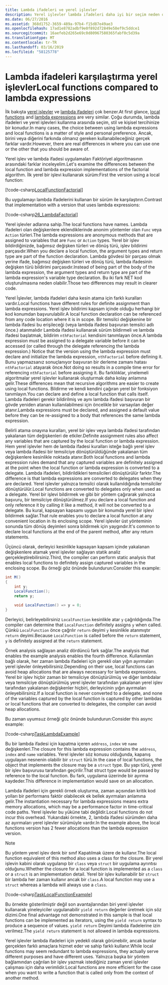 ```yaml
---
title: Lambda ifadeleri ve yerel işlevler
description: Yerel işlevler lambda ifadeleri daha iyi bir seçim neden olabiliyor öğrenin.
ms.date: 06/27/2016
ms.assetid: 368d1752-3659-489a-97b4-f15d87e49ae3
ms.openlocfilehash: 17ad1e8782adbf9e0f892d72849e58ef9c5ddce1
ms.sourcegitcommit: 16aefeb2d265e69c0d80967580365fabf0c5d39a
ms.translationtype: MT
ms.contentlocale: tr-TR
ms.lasthandoff: 03/16/2019
ms.locfileid: "58125778"
---
```

# <a name="local-functions-compared-to-lambda-expressions"></a><span data-ttu-id="c7e81-103">Lambda ifadeleri karşılaştırma yerel işlevler</span><span class="sxs-lookup"><span data-stu-id="c7e81-103">Local functions compared to lambda expressions</span></span>

<span data-ttu-id="c7e81-104">İlk bakışta [yerel işlevler](programming-guide/classes-and-structs/local-functions.md) ve [lambda ifadeleri](./programming-guide/statements-expressions-operators/lambda-expressions.md) çok benzer.</span><span class="sxs-lookup"><span data-stu-id="c7e81-104">At first glance, [local functions](programming-guide/classes-and-structs/local-functions.md) and [lambda expressions](./programming-guide/statements-expressions-operators/lambda-expressions.md) are very similar.</span></span> <span data-ttu-id="c7e81-105">Çoğu durumda, lambda ifadeleri ve yerel işlevleri kullanma arasında seçim, stil ve kişisel tercihinize bir konudur.</span><span class="sxs-lookup"><span data-stu-id="c7e81-105">In many cases, the choice between using lambda expressions and local functions is a matter of style and personal preference.</span></span> <span data-ttu-id="c7e81-106">Ancak, birini veya diğerini farkında olmanız gereken kullanabileceğiniz gerçek farklar vardır.</span><span class="sxs-lookup"><span data-stu-id="c7e81-106">However, there are real differences in where you can use one or the other that you should be aware of.</span></span>

<span data-ttu-id="c7e81-107">Yerel işlev ve lambda ifadesi uygulamaları Faktöriyel algoritmasının arasındaki farklar inceleyelim.</span><span class="sxs-lookup"><span data-stu-id="c7e81-107">Let's examine the differences between the local function and lambda expression implementations of the factorial algorithm.</span></span> <span data-ttu-id="c7e81-108">İlk yerel bir işlevi kullanarak sürüm:</span><span class="sxs-lookup"><span data-stu-id="c7e81-108">First the version using a local function:</span></span>

[!code-csharp[LocalFunctionFactorial](../../samples/snippets/csharp/new-in-7/MathUtilities.cs#37_LocalFunctionFactorial "Recursive factorial using local function")]

<span data-ttu-id="c7e81-109">Bu uygulamayı lambda ifadelerini kullanan bir sürüm ile karşılaştırın.</span><span class="sxs-lookup"><span data-stu-id="c7e81-109">Contrast that implementation with a version that uses lambda expressions:</span></span>

[!code-csharp[26_LambdaFactorial](../../samples/snippets/csharp/new-in-7/MathUtilities.cs#38_LambdaFactorial "Recursive factorial using lambda expressions")]

<span data-ttu-id="c7e81-110">Yerel işlevler adlarına sahip.</span><span class="sxs-lookup"><span data-stu-id="c7e81-110">The local functions have names.</span></span> <span data-ttu-id="c7e81-111">Lambda ifadeleri olan değişkenlere eklendiklerinde anonim yöntemler olan `Func` veya `Action` türleri.</span><span class="sxs-lookup"><span data-stu-id="c7e81-111">The lambda expressions are anonymous methods that are assigned to variables that are `Func` or `Action` types.</span></span> <span data-ttu-id="c7e81-112">Yerel bir işlev bildirdiğinizde, bağımsız değişken türleri ve dönüş türü, işlev bildirimi parçasıdır.</span><span class="sxs-lookup"><span data-stu-id="c7e81-112">When you declare a local function, the argument types and return type are part of the function declaration.</span></span> <span data-ttu-id="c7e81-113">Lambda gövdesi bir parçası olmak yerine ifade, bağımsız değişken türleri ve dönüş türü, lambda ifadesinin değişken türü bildirimi parçasıdır.</span><span class="sxs-lookup"><span data-stu-id="c7e81-113">Instead of being part of the body of the lambda expression, the argument types and return type are part of the lambda expression's variable type declaration.</span></span> <span data-ttu-id="c7e81-114">Bu iki fark NET kod oluşturulmasına neden olabilir.</span><span class="sxs-lookup"><span data-stu-id="c7e81-114">Those two differences may result in clearer code.</span></span>

<span data-ttu-id="c7e81-115">Yerel İşlevler, lambda ifadeleri daha kesin atama için farklı kuralları vardır.</span><span class="sxs-lookup"><span data-stu-id="c7e81-115">Local functions have different rules for definite assignment than lambda expressions.</span></span> <span data-ttu-id="c7e81-116">Yerel işlev bildirimi kapsam içinde olduğu herhangi bir kod konumdan başvurulabilir.</span><span class="sxs-lookup"><span data-stu-id="c7e81-116">A local function declaration can be referenced from any code location where it is in scope.</span></span> <span data-ttu-id="c7e81-117">Bir temsilci değişkenine bir lambda ifadesi bu erişileceği (veya lambda ifadesi başvuran temsilci adlı önce.) atanmalıdır Lambda ifadesi kullanarak sürüm bildirmeli ve lambda ifadesi başlatmak, bildirim `nthFactorial` kendisini tanımlayan önce.</span><span class="sxs-lookup"><span data-stu-id="c7e81-117">A lambda expression must be assigned to a delegate variable before it can be accessed (or called through the delegate referencing the lambda expression.) Notice that the version using the lambda expression must declare and initialize the lambda expression, `nthFactorial` before defining it.</span></span> <span data-ttu-id="c7e81-118">Bunu yapmazsanız sonuçlanıyor başvuran bir derleme zamanı hatası `nthFactorial` atayarak önce.</span><span class="sxs-lookup"><span data-stu-id="c7e81-118">Not doing so results in a compile time error for referencing `nthFactorial` before assigning it.</span></span>
<span data-ttu-id="c7e81-119">Bu farklılıklar, yinelemeli algoritmalar yerel işlevler kullanarak oluşturmak daha kolay anlamına gelir.</span><span class="sxs-lookup"><span data-stu-id="c7e81-119">These differences mean that recursive algorithms are easier to create using local functions.</span></span> <span data-ttu-id="c7e81-120">Bildirme ve kendi kendini çağıran yerel bir fonksiyon tanımlayın.</span><span class="sxs-lookup"><span data-stu-id="c7e81-120">You can declare and define a local function that calls itself.</span></span> <span data-ttu-id="c7e81-121">Lambda ifadeleri gerekir bildirilmiş ve aynı lambda ifadesi başvuran bir gövde yeniden atanan kullanılabilmesi için öncelikle bir varsayılan değer atanır.</span><span class="sxs-lookup"><span data-stu-id="c7e81-121">Lambda expressions must be declared, and assigned a default value before they can be re-assigned to a body that references the same lambda expression.</span></span>

<span data-ttu-id="c7e81-122">Belirli atama onayına kuralları, yerel bir işlev veya lambda ifadesi tarafından yakalanan tüm değişkenleri de etkiler.</span><span class="sxs-lookup"><span data-stu-id="c7e81-122">Definite assignment rules also affect any variables that are captured by the local function or lambda expression.</span></span> <span data-ttu-id="c7e81-123">Hem yerel işlevler hem de lambda ifadesi kuralları isteğe bağlı yerel işlev veya lambda ifadesi bir temsilciye dönüştürüldüğünde yakalanan tüm değişkenlere kesinlikle noktada atanır.</span><span class="sxs-lookup"><span data-stu-id="c7e81-123">Both local functions and lambda expression rules demand that any captured variables are definitely assigned at the point when the local function or lambda expression is converted to a delegate.</span></span> <span data-ttu-id="c7e81-124">Lambda ifadeleri, bildirildikleri temsilcileri dönüştürülür farktır.</span><span class="sxs-lookup"><span data-stu-id="c7e81-124">The difference is that lambda expressions are converted to delegates when they are declared.</span></span> <span data-ttu-id="c7e81-125">Yerel işlevler yalnızca temsilci olarak kullanıldığında temsilciler dönüştürülür.</span><span class="sxs-lookup"><span data-stu-id="c7e81-125">Local functions are converted to delegates only when used as a delegate.</span></span> <span data-ttu-id="c7e81-126">Yerel bir işlevi bildirmek ve gibi bir yöntem çağırarak yalnızca başvuru, bir temsilciye dönüştürülmez.</span><span class="sxs-lookup"><span data-stu-id="c7e81-126">If you declare a local function and only reference it by calling it like a method, it will not be converted to a delegate.</span></span> <span data-ttu-id="c7e81-127">Bu kural, kapsayan kapsamı uygun bir konumda yerel bir işlevi bildirmek sağlar.</span><span class="sxs-lookup"><span data-stu-id="c7e81-127">That rule enables you to declare a local function at any convenient location in its enclosing scope.</span></span> <span data-ttu-id="c7e81-128">Yerel işlevler üst yönteminin sonunda tüm dönüş deyimleri sonra bildirmek için yaygındır.</span><span class="sxs-lookup"><span data-stu-id="c7e81-128">It's common to declare local functions at the end of the parent method, after any return statements.</span></span>

<span data-ttu-id="c7e81-129">Üçüncü olarak, derleyici kesinlikle kapsayan kapsam içinde yakalanan değişkenlere atamak yerel işlevler sağlayan statik analiz gerçekleştirebilirsiniz.</span><span class="sxs-lookup"><span data-stu-id="c7e81-129">Third, the compiler can perform static analysis that enables local functions to definitely assign captured variables in the enclosing scope.</span></span> <span data-ttu-id="c7e81-130">Bu örneği göz önünde bulundurun:</span><span class="sxs-lookup"><span data-stu-id="c7e81-130">Consider this example:</span></span>

```csharp
int M()
{
    int y;
    LocalFunction();
    return y;

    void LocalFunction() => y = 0;
}
```

<span data-ttu-id="c7e81-131">Derleyici, belirleyebilirsiniz `LocalFunction` kesinlikle atar `y` çağrıldığında.</span><span class="sxs-lookup"><span data-stu-id="c7e81-131">The compiler can determine that `LocalFunction` definitely assigns `y` when called.</span></span> <span data-ttu-id="c7e81-132">Çünkü `LocalFunction` önce çağrılır `return` deyimi `y` kesinlikle atanmıştır `return` deyimi.</span><span class="sxs-lookup"><span data-stu-id="c7e81-132">Because `LocalFunction` is called before the `return` statement, `y` is definitely assigned at the `return` statement.</span></span>

<span data-ttu-id="c7e81-133">Örnek analysis sağlayan analiz dördüncü fark sağlar.</span><span class="sxs-lookup"><span data-stu-id="c7e81-133">The analysis that enables the example analysis enables the fourth difference.</span></span>
<span data-ttu-id="c7e81-134">Kullanımları bağlı olarak, her zaman lambda ifadeleri için gerekli olan yığın ayırmaları yerel işlevler önleyebilirsiniz.</span><span class="sxs-lookup"><span data-stu-id="c7e81-134">Depending on their use, local functions can avoid heap allocations that are always necessary for lambda expressions.</span></span> <span data-ttu-id="c7e81-135">Yerel bir işlev hiçbir zaman bir temsilciye dönüştürülmüş ve diğer lambdalar veya temsilciye dönüştürülmüş yerel işlevler tarafından yakalanan yerel işlev tarafından yakalanan değişkenler hiçbiri, derleyicinin yığın ayırmaları önleyebilirsiniz.</span><span class="sxs-lookup"><span data-stu-id="c7e81-135">If a local function is never converted to a delegate, and none of the variables captured by the local function is captured by other lambdas or local functions that are converted to delegates, the compiler can avoid heap allocations.</span></span> 

<span data-ttu-id="c7e81-136">Bu zaman uyumsuz örneği göz önünde bulundurun:</span><span class="sxs-lookup"><span data-stu-id="c7e81-136">Consider this async example:</span></span>

[!code-csharp[TaskLambdaExample](../../samples/snippets/csharp/new-in-7/AsyncWork.cs#36_TaskLambdaExample "Task returning method with lambda expression")]

<span data-ttu-id="c7e81-137">Bu bir lambda ifadesi için kapatma içeren `address`, `index` ve `name` değişkenleri.</span><span class="sxs-lookup"><span data-stu-id="c7e81-137">The closure for this lambda expression contains the `address`, `index` and `name` variables.</span></span> <span data-ttu-id="c7e81-138">Yerel işlevler söz konusu olduğunda, kapanış uygulayan nesnenin olabilir bir `struct` türü.</span><span class="sxs-lookup"><span data-stu-id="c7e81-138">In the case of local functions, the object that implements the closure may be a `struct` type.</span></span> <span data-ttu-id="c7e81-139">Bu yapı türü, yerel bir işlev başvurusu tarafından geçirilir.</span><span class="sxs-lookup"><span data-stu-id="c7e81-139">That struct type would be passed by reference to the local function.</span></span> <span data-ttu-id="c7e81-140">Bu fark, uygulama üzerinde bir ayırma kaydeder.</span><span class="sxs-lookup"><span data-stu-id="c7e81-140">This difference in implementation would save on an allocation.</span></span>

<span data-ttu-id="c7e81-141">Lambda ifadeleri için gerekli örnek oluşturma, zaman açısından kritik kod yolları bir performans faktör olabilecek ek bellek ayırmaları anlamına gelir.</span><span class="sxs-lookup"><span data-stu-id="c7e81-141">The instantiation necessary for lambda expressions means extra memory allocations, which may be a performance factor in time-critical code paths.</span></span>
<span data-ttu-id="c7e81-142">Yerel işlevler bu yüküne tabi değildir.</span><span class="sxs-lookup"><span data-stu-id="c7e81-142">Local functions do not incur this overhead.</span></span> <span data-ttu-id="c7e81-143">Yukarıdaki örnekte, 2, lambda ifadesi sürümden daha az ayırmaları yerel işlevler sürümüyle vardır.</span><span class="sxs-lookup"><span data-stu-id="c7e81-143">In the example above, the local functions version has 2 fewer allocations than the lambda expression version.</span></span>

> [!NOTE]
> <span data-ttu-id="c7e81-144">Bu yöntem yerel işlev denk bir sınıf Kapatılmak üzere de kullanır.</span><span class="sxs-lookup"><span data-stu-id="c7e81-144">The local function equivalent of this method also uses a class for the closure.</span></span> <span data-ttu-id="c7e81-145">Bir yerel işlevin kabini olarak uygulanıp bir `class` veya `struct` bir uygulama ayrıntısı olduğunu.</span><span class="sxs-lookup"><span data-stu-id="c7e81-145">Whether the closure for a local function is implemented as a `class` or a `struct` is an implementation detail.</span></span> <span data-ttu-id="c7e81-146">Yerel bir işlev kullanabilir bir `struct` bir lambda her zaman kullanır ancak bir `class`.</span><span class="sxs-lookup"><span data-stu-id="c7e81-146">A local function may use a `struct` whereas a lambda will always use a `class`.</span></span>

[!code-csharp[TaskLocalFunctionExample](../../samples/snippets/csharp/new-in-7/AsyncWork.cs#29_TaskExample "Task returning method with local function")]

<span data-ttu-id="c7e81-147">Bu örnekte gösterilmiştir değil son avantajlarından biri yerel işlevler kullanarak yineleyiciler uygulanabilir `yield return` değerler üretmek için söz dizimi.</span><span class="sxs-lookup"><span data-stu-id="c7e81-147">One final advantage not demonstrated in this sample is that local functions can be implemented as iterators, using the `yield return` syntax to produce a sequence of values.</span></span> <span data-ttu-id="c7e81-148">`yield return` Deyimi lambda ifadelerine izin verilmez.</span><span class="sxs-lookup"><span data-stu-id="c7e81-148">The `yield return` statement is not allowed in lambda expressions.</span></span>

<span data-ttu-id="c7e81-149">Yerel işlevler lambda ifadeleri için yedekli olarak görünebilir, ancak bunlar gerçekten farklı amaçlara hizmet eder ve sahip farklı kullanır.</span><span class="sxs-lookup"><span data-stu-id="c7e81-149">While local functions may seem redundant to lambda expressions, they actually serve different purposes and have different uses.</span></span>
<span data-ttu-id="c7e81-150">Yalnızca başka bir yöntem bağlamından çağrılan bir işlev yazmak istediğiniz zaman yerel işlevler çalışması için daha verimlidir.</span><span class="sxs-lookup"><span data-stu-id="c7e81-150">Local functions are more efficient for the case when you want to write a function that is called only from the context of another method.</span></span>
